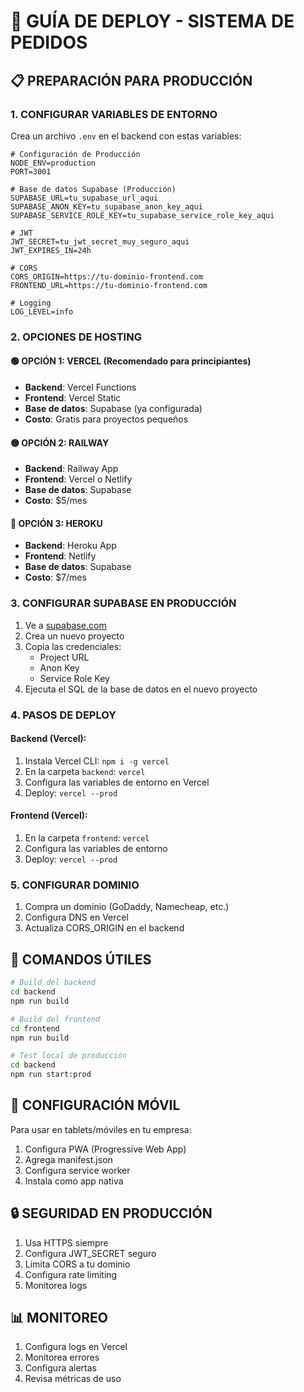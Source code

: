 # 🚀 GUÍA DE DEPLOY - SISTEMA DE PEDIDOS

## 📋 PREPARACIÓN PARA PRODUCCIÓN

### 1. CONFIGURAR VARIABLES DE ENTORNO

Crea un archivo `.env` en el backend con estas variables:

```env
# Configuración de Producción
NODE_ENV=production
PORT=3001

# Base de datos Supabase (Producción)
SUPABASE_URL=tu_supabase_url_aqui
SUPABASE_ANON_KEY=tu_supabase_anon_key_aqui
SUPABASE_SERVICE_ROLE_KEY=tu_supabase_service_role_key_aqui

# JWT
JWT_SECRET=tu_jwt_secret_muy_seguro_aqui
JWT_EXPIRES_IN=24h

# CORS
CORS_ORIGIN=https://tu-dominio-frontend.com
FRONTEND_URL=https://tu-dominio-frontend.com

# Logging
LOG_LEVEL=info
```

### 2. OPCIONES DE HOSTING

#### 🟢 OPCIÓN 1: VERCEL (Recomendado para principiantes)
- **Backend**: Vercel Functions
- **Frontend**: Vercel Static
- **Base de datos**: Supabase (ya configurada)
- **Costo**: Gratis para proyectos pequeños

#### 🟡 OPCIÓN 2: RAILWAY
- **Backend**: Railway App
- **Frontend**: Vercel o Netlify
- **Base de datos**: Supabase
- **Costo**: $5/mes

#### 🔵 OPCIÓN 3: HEROKU
- **Backend**: Heroku App
- **Frontend**: Netlify
- **Base de datos**: Supabase
- **Costo**: $7/mes

### 3. CONFIGURAR SUPABASE EN PRODUCCIÓN

1. Ve a [supabase.com](https://supabase.com)
2. Crea un nuevo proyecto
3. Copia las credenciales:
   - Project URL
   - Anon Key
   - Service Role Key
4. Ejecuta el SQL de la base de datos en el nuevo proyecto

### 4. PASOS DE DEPLOY

#### Backend (Vercel):
1. Instala Vercel CLI: `npm i -g vercel`
2. En la carpeta `backend`: `vercel`
3. Configura las variables de entorno en Vercel
4. Deploy: `vercel --prod`

#### Frontend (Vercel):
1. En la carpeta `frontend`: `vercel`
2. Configura las variables de entorno
3. Deploy: `vercel --prod`

### 5. CONFIGURAR DOMINIO

1. Compra un dominio (GoDaddy, Namecheap, etc.)
2. Configura DNS en Vercel
3. Actualiza CORS_ORIGIN en el backend

## 🔧 COMANDOS ÚTILES

```bash
# Build del backend
cd backend
npm run build

# Build del frontend
cd frontend
npm run build

# Test local de producción
cd backend
npm run start:prod
```

## 📱 CONFIGURACIÓN MÓVIL

Para usar en tablets/móviles en tu empresa:
1. Configura PWA (Progressive Web App)
2. Agrega manifest.json
3. Configura service worker
4. Instala como app nativa

## 🔒 SEGURIDAD EN PRODUCCIÓN

1. Usa HTTPS siempre
2. Configura JWT_SECRET seguro
3. Limita CORS a tu dominio
4. Configura rate limiting
5. Monitorea logs

## 📊 MONITOREO

1. Configura logs en Vercel
2. Monitorea errores
3. Configura alertas
4. Revisa métricas de uso










